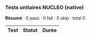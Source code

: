### Tests unitaires NUCLEO (native)
**Résumé** : 0 pass · 0 fail · 0 skip · total 0

| Test | Statut | Durée |
|---|:---:|---:|
